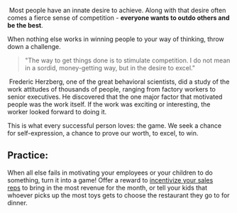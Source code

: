  Most people have an innate desire to achieve. Along with that desire often comes a fierce sense of competition - **everyone wants to outdo others and be the best**.  

When nothing else works in winning people to your way of thinking, throw down a challenge.

> "The way to get things done is to stimulate competition. I do not mean in a sordid, money-getting way, but in the desire to excel."


 Frederic Herzberg, one of the great behavioral scientists, did a study of the work attitudes of thousands of people, ranging from factory workers to senior executives. He discovered that the one major factor that motivated people was the work itself. If the work was exciting or interesting, the worker looked forward to doing it.

This is what every successful person loves: the game. We seek a chance for self-expression, a chance to prove our worth, to excel, to win.

## Practice:

When all else fails in motivating your employees or your children to do something, turn it into a game! Offer a reward to [incentivize your sales reps](https://blog.hubspot.com/sales/how-to-find-the-right-level-of-competition-for-your-sales-team?__hstc=254322903.1591368ae5082b7c0510b018e38e6c24.1426517190207.1447699324716.1447704300625.226&__hssc=254322903.1.1447704300625&__hsfp=3955919815&hubs_content=www.hubspot.com/sales/how-to-win-friends-and-influence-people-summary&hubs_content-cta=incentivize%20your%20sales%20reps) to bring in the most revenue for the month, or tell your kids that whoever picks up the most toys gets to choose the restaurant they go to for dinner.